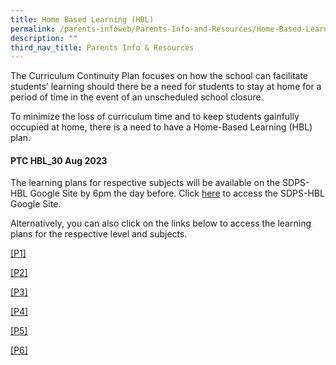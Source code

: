 ```yaml
---
title: Home Based Learning (HBL)
permalink: /parents-infoweb/Parents-Info-and-Resources/Home-Based-Learning-HBL/
description: ""
third_nav_title: Parents Info & Resources
---
```

The Curriculum Continuity Plan focuses on how the school can facilitate students’ learning should there be a need for students to stay at home for a period of time in the event of an unscheduled school closure. 

To minimize the loss of curriculum time and to keep students gainfully occupied at home, there is a need to have a Home-Based Learning (HBL) plan.

#### PTC HBL_30 Aug 2023

The learning plans for respective subjects will be available on the SDPS-HBL Google Site by 6pm the day before. Click [here](https://sites.google.com/moe.edu.sg/sdpshbl2023/home?authuser=0) to access the SDPS-HBL Google Site.

Alternatively, you can also click on the links below to access the learning plans for the respective level and subjects. 

[[P1]](https://docs.google.com/document/d/162Mnw1IP4FAgwTvV-O-OSypRP1LfRMuIK44SL69C_8I/edit?usp=sharing)

[[P2]](https://docs.google.com/document/d/1_oDLfHKg6MUlGGsoJLqaS4l-C9la-GwVK_aqtXTSMco/edit?usp=sharing)

[[P3]](https://docs.google.com/document/d/1vD_XtzsoyySWzMiE8B5entYeFSW1_kW6vEDp57VSyHA/edit?usp=sharing)

[[P4]](https://docs.google.com/document/d/1n_XxL-v-qv6mzNsNQzXcvFShvSGlraQ1Du2LqKO42qM/edit?usp=sharing)

[[P5]](https://docs.google.com/document/d/1dLlIyzOo1XX4RXShtLWslOcRBaxpAHwSM7DRHW1rToI/edit?usp=sharing)

[[P6]](https://docs.google.com/document/d/19TQ7dw3JXr-Hu0Lc3oDwbVosM4DR9EtZBQf936vHtxI/edit?usp=sharing)
